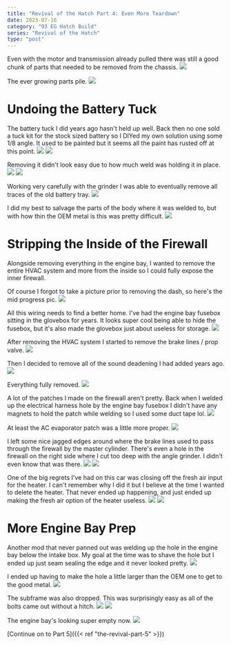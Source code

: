 ```yaml
---
title: "Revival of the Hatch Part 4: Even More Teardown"
date: 2023-07-16
category: "93 EG Hatch Build"
series: "Revival of the Hatch"
type: "post"
---
```


Even with the motor and transmission already pulled there was still a good chunk of parts that needed to be removed from the chassis.
![](images/1.jpg)

The ever growing parts pile.
![](images/2.jpg)

# Undoing the Battery Tuck

The battery tuck I did years ago hasn't held up well. Back then no one sold a tuck kit for the stock sized battery so I DIYed my own solution using some 1/8 angle. It used to be painted but it seems all the paint has rusted off at this point.
![](images/3.jpg)
![](images/4.jpg)

Removing it didn't look easy due to how much weld was holding it in place.
![](images/5.jpg)
![](images/6.jpg)

Working very carefully with the grinder I was able to eventually remove all traces of the old battery tray.
![](images/7.jpg)

I did my best to salvage the parts of the body where it was welded to, but with how thin the OEM metal is this was pretty difficult.
![](images/8.jpg)

# Stripping the Inside of the Firewall

Alongside removing everything in the engine bay, I wanted to remove the entire HVAC system and more from the inside so I could fully expose the inner firewall.

Of course I forgot to take a picture prior to removing the dash, so here's the mid progress pic.
![](images/9.jpg)

All this wiring needs to find a better home. I've had the engine bay fusebox sitting in the glovebox for years. It looks super cool being able to hide the fusebox, but it's also made the glovebox just about useless for storage.
![](images/10.jpg)

After removing the HVAC system I started to remove the brake lines / prop valve.
![](images/11.jpg)

Then I decided to remove all of the sound deadening I had added years ago.
![](images/12.jpg)

Everything fully removed.
![](images/13.jpg)

A lot of the patches I made on the firewall aren't pretty. Back when I welded up the electrical harness hole by the engine bay fusebox I didn't have any magnets to hold the patch while welding so I used some duct tape lol.
![](images/14.jpg)

At least the AC evaporator patch was a little more proper.
![](images/15.jpg)

I left some nice jagged edges around where the brake lines used to pass through the firewall by the master cylinder. There's even a hole in the firewall on the right side where I cut too deep with the angle grinder. I didn't even know that was there.
![](images/16.jpg)
![](images/17.jpg)

One of the big regrets I've had on this car was closing off the fresh air input for the heater. I can't remember why I did it but I believe at the time I wanted to delete the heater. That never ended up happening, and just ended up making the fresh air option of the heater useless.
![](images/18.jpg)
![](images/19.jpg)

# More Engine Bay Prep

Another mod that never panned out was welding up the hole in the engine bay below the intake box. My goal at the time was to shave the hole but I ended up just seam sealing the edge and it never looked pretty.
![](images/20.jpg)

I ended up having to make the hole a little larger than the OEM one to get to the good metal.
![](images/21.jpg)

The subframe was also dropped. This was surprisingly easy as all of the bolts came out without a hitch.
![](images/22.jpg)
![](images/23.jpg)

The engine bay's looking super empty now.
![](images/24.jpg)

[Continue on to Part 5]({{< ref "the-revival-part-5" >}})
